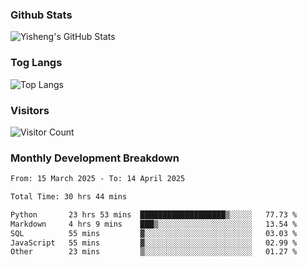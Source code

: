 ### Github Stats
![Yisheng's GitHub Stats](https://github-readme-stats-9qabuvhk1-gongyisheng.vercel.app/api?username=gongyisheng&count_private=true&show_icons=true)
### Tog Langs
![Top Langs](https://github-readme-stats-9qabuvhk1-gongyisheng.vercel.app/api/top-langs/?username=gongyisheng&layout=compact)
### Visitors
![Visitor Count](https://profile-counter.glitch.me/gongyisheng/count.svg)
### Monthly Development Breakdown
<!--START_SECTION:waka-->

```txt
From: 15 March 2025 - To: 14 April 2025

Total Time: 30 hrs 44 mins

Python       23 hrs 53 mins  ███████████████████▒░░░░░   77.73 %
Markdown     4 hrs 9 mins    ███▒░░░░░░░░░░░░░░░░░░░░░   13.54 %
SQL          55 mins         ▓░░░░░░░░░░░░░░░░░░░░░░░░   03.03 %
JavaScript   55 mins         ▓░░░░░░░░░░░░░░░░░░░░░░░░   02.99 %
Other        23 mins         ▒░░░░░░░░░░░░░░░░░░░░░░░░   01.27 %
```

<!--END_SECTION:waka-->
